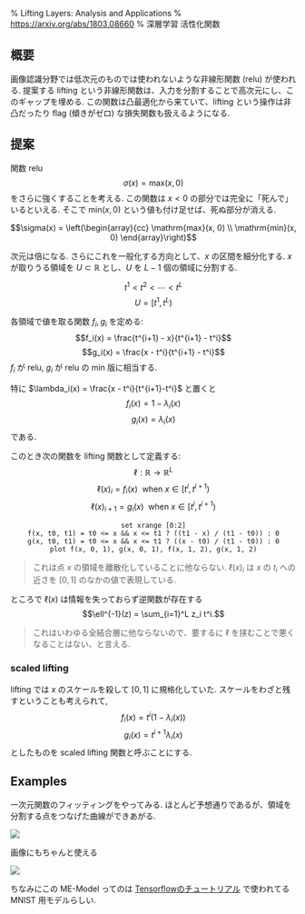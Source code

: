 % Lifting Layers: Analysis and Applications
% https://arxiv.org/abs/1803.08660
% 深層学習 活性化関数

## 概要

画像認識分野では低次元のものでは使われないような非線形関数 (relu) が使われる.
提案する lifting という非線形関数は、入力を分割することで高次元にし、このギャップを埋める.
この関数は凸最適化から来ていて、lifting という操作は非凸だったり flag (傾きがゼロ) な損失関数も扱えるようになる.

## 提案

関数 relu
$$\sigma(x) = \mathrm{max}(x, 0)$$
をさらに強くすることを考える.
この関数は $x \lt 0$ の部分では完全に「死んで」いるといえる.
そこで $\mathrm{min}(x,0)$ という値も付け足せば、死ぬ部分が消える.

$$\sigma(x) = \left(\begin{array}{cc}
\mathrm{max}(x, 0) \\
\mathrm{min}(x, 0)
\end{array}\right)$$

次元は倍になる.
さらにこれを一般化する方向として、$x$ の区間を細分化する.
$x$ が取りうる領域を $U \subset \mathbb R$ とし、$U$ を $L-1$ 個の領域に分割する.

$$t^1  \lt  t^2  \lt  \cdots  \lt  t^L$$
$$U = [t^1, t^L)$$

各領域で値を取る関数 $f_i, g_i$ を定める:
$$f_i(x) = \frac{t^{i+1} - x}{t^{i+1} - t^i}$$
$$g_i(x) = \frac{x - t^i}{t^{i+1} - t^i}$$
$f_i$ が relu, $g_i$ が relu の min 版に相当する.

特に $\lambda_i(x) = \frac{x - t^i}{t^{i+1}-t^i}$ と置くと
$$f_i(x) = 1 - \lambda_i(x)$$
$$g_i(x) = \lambda_i(x)$$
である.

このとき次の関数を lifting 関数として定義する:
$$\ell : \mathbb R \to \mathbb R^L$$
$$\ell(x)_i = f_i(x)     ~~\text{when } x \in [t^i, t^{i+1})$$
$$\ell(x)_{i+1} = g_i(x) ~~\text{when } x \in [t^i, t^{i+1})$$

<center>

```@gnuplot
set xrange [0:2]
f(x, t0, t1) = t0 <= x && x <= t1 ? ((t1 - x) / (t1 - t0)) : 0
g(x, t0, t1) = t0 <= x && x <= t1 ? ((x - t0) / (t1 - t0)) : 0
plot f(x, 0, 1), g(x, 0, 1), f(x, 1, 2), g(x, 1, 2)
```

</center>

> これは点 $x$ の領域を離散化していることに他ならない.
> $\ell(x)_i$ は $x$ の $t_i$ への近さを $[0,1]$ のなかの値で表現している.

ところで $\ell(x)$ は情報を失っておらず逆関数が存在する
$$\ell^{-1}(z) = \sum_{i=1}^L z_i t^i.$$

> これはいわゆる全結合層に他ならないので、要するに $\ell$ を挟むことで悪くなることはない、と言える.

### scaled lifting

lifting では $x$ のスケールを殺して $[0,1]$ に規格化していた.
スケールをわざと残すということも考えられて,
$$f_i(x) = t^i (1 - \lambda_i(x))$$
$$g_i(x) = t^{i+1} \lambda_i(x)$$
としたものを scaled lifting 関数と呼ぶことにする.

## Examples

一次元関数のフィッティングをやってみる.
ほとんど予想通りであるが、領域を分割する点をつなげた曲線ができあがる.

![](https://i.imgur.com/0rCZK1P.png)

画像にもちゃんと使える

![](https://i.imgur.com/no3Nmjx.png)

ちなみにこの ME-Model ってのは [Tensorflowのチュートリアル](https://www.tensorflow.org/tutorials/) で使われてる MNIST 用モデルらしい.
